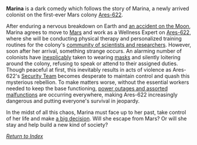 
**Marina** is a dark comedy which follows the story of Marina, a newly arrived colonist on the first-ever Mars colony [Ares-622](Ares-622.md). 

After enduring a nervous breakdown on Earth and [an accident on the Moon](Luna.md), Marina agrees to move to [Mars](Mars.md) and work as a Wellness Expert on [Ares-622](Ares-622.md), where she will be conducting physical therapy and personalized training routines for the colony's [community of scientists and researchers](Departments.md). However, soon after her arrival, something strange occurs. An alarming number of colonists have [inexplicably](LogosPathogenesis.md) taken to wearing [masks](Domino.md) and silently loitering around the colony, refusing to speak or attend to their assigned duties. Though peaceful at first, this inevitably results in acts of violence as Ares-622's [Security Team](SecurityDept.md) becomes desperate to maintain control and quash this mysterious rebellion. To make matters worse, without the essential workers needed to keep the base functioning, [power outages and assorted malfunctions](Chaos.md) are occurring everywhere, making Ares-622 increasingly dangerous and putting everyone's survival in jeopardy.

In the midst of all this chaos, Marina must face up to her past, take control of her life and make [a big decision](Endings.md). Will she escape from Mars? Or will she stay and help build a new kind of society? 



*[Return to Index](index2.md)*
